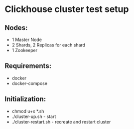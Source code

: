 <h1>Clickhouse cluster test setup</h1>

<h2>Nodes:</h2>
<ul>
    <li>1 Master Node</li>
    <li>2 Shards, 2 Replicas for each shard</li>
    <li>1 Zookeeper</li>
</ul>

<h2>Requirements:</h2>
<ul>
    <li>docker</li>
    <li>docker-compose</li>
</ul>

<h2>Initialization:</h2>
<ul>
    <li>chmod u+x *.sh</li>
    <li>./cluster-up.sh - start</li>
    <li>./cluster-restart.sh - recreate and restart cluster</li>
</ul>
